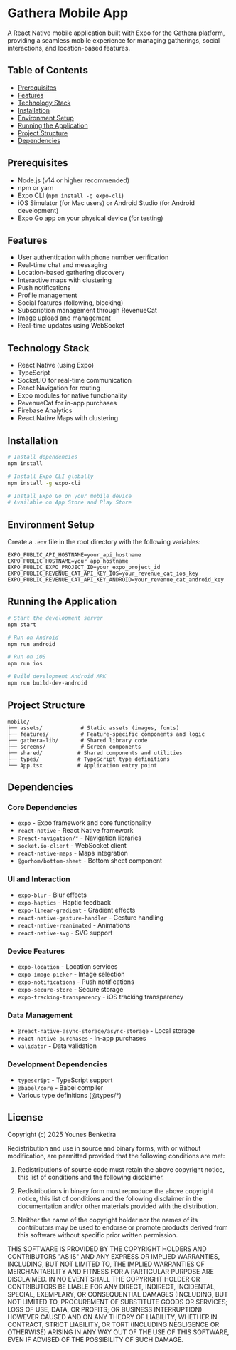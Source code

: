 # Gathera Mobile App

A React Native mobile application built with Expo for the Gathera platform, providing a seamless mobile experience for managing gatherings, social interactions, and location-based features.

## Table of Contents

- [Prerequisites](#prerequisites)
- [Features](#features)
- [Technology Stack](#technology-stack)
- [Installation](#installation)
- [Environment Setup](#environment-setup)
- [Running the Application](#running-the-application)
- [Project Structure](#project-structure)
- [Dependencies](#dependencies)

## Prerequisites

- Node.js (v14 or higher recommended)
- npm or yarn
- Expo CLI (`npm install -g expo-cli`)
- iOS Simulator (for Mac users) or Android Studio (for Android development)
- Expo Go app on your physical device (for testing)

## Features

- User authentication with phone number verification
- Real-time chat and messaging
- Location-based gathering discovery
- Interactive maps with clustering
- Push notifications
- Profile management
- Social features (following, blocking)
- Subscription management through RevenueCat
- Image upload and management
- Real-time updates using WebSocket

## Technology Stack

- React Native (using Expo)
- TypeScript
- Socket.IO for real-time communication
- React Navigation for routing
- Expo modules for native functionality
- RevenueCat for in-app purchases
- Firebase Analytics
- React Native Maps with clustering

## Installation

```bash
# Install dependencies
npm install

# Install Expo CLI globally
npm install -g expo-cli

# Install Expo Go on your mobile device
# Available on App Store and Play Store
```

## Environment Setup

Create a `.env` file in the root directory with the following variables:

```env
EXPO_PUBLIC_API_HOSTNAME=your_api_hostname
EXPO_PUBLIC_HOSTNAME=your_app_hostname
EXPO_PUBLIC_EXPO_PROJECT_ID=your_expo_project_id
EXPO_PUBLIC_REVENUE_CAT_API_KEY_IOS=your_revenue_cat_ios_key
EXPO_PUBLIC_REVENUE_CAT_API_KEY_ANDROID=your_revenue_cat_android_key
```

## Running the Application

```bash
# Start the development server
npm start

# Run on Android
npm run android

# Run on iOS
npm run ios

# Build development Android APK
npm run build-dev-android
```

## Project Structure

```
mobile/
├── assets/            # Static assets (images, fonts)
├── features/          # Feature-specific components and logic
├── gathera-lib/       # Shared library code
├── screens/           # Screen components
├── shared/           # Shared components and utilities
├── types/            # TypeScript type definitions
└── App.tsx           # Application entry point
```

## Dependencies

### Core Dependencies

- `expo` - Expo framework and core functionality
- `react-native` - React Native framework
- `@react-navigation/*` - Navigation libraries
- `socket.io-client` - WebSocket client
- `react-native-maps` - Maps integration
- `@gorhom/bottom-sheet` - Bottom sheet component

### UI and Interaction

- `expo-blur` - Blur effects
- `expo-haptics` - Haptic feedback
- `expo-linear-gradient` - Gradient effects
- `react-native-gesture-handler` - Gesture handling
- `react-native-reanimated` - Animations
- `react-native-svg` - SVG support

### Device Features

- `expo-location` - Location services
- `expo-image-picker` - Image selection
- `expo-notifications` - Push notifications
- `expo-secure-store` - Secure storage
- `expo-tracking-transparency` - iOS tracking transparency

### Data Management

- `@react-native-async-storage/async-storage` - Local storage
- `react-native-purchases` - In-app purchases
- `validator` - Data validation

### Development Dependencies

- `typescript` - TypeScript support
- `@babel/core` - Babel compiler
- Various type definitions (@types/\*)

## License

Copyright (c) 2025 Younes Benketira

Redistribution and use in source and binary forms, with or without modification,
are permitted provided that the following conditions are met:

1. Redistributions of source code must retain the above copyright notice, this
   list of conditions and the following disclaimer.

2. Redistributions in binary form must reproduce the above copyright notice,
   this list of conditions and the following disclaimer in the documentation
   and/or other materials provided with the distribution.

3. Neither the name of the copyright holder nor the names of its
   contributors may be used to endorse or promote products derived from
   this software without specific prior written permission.

THIS SOFTWARE IS PROVIDED BY THE COPYRIGHT HOLDERS AND CONTRIBUTORS "AS IS"
AND ANY EXPRESS OR IMPLIED WARRANTIES, INCLUDING, BUT NOT LIMITED TO, THE
IMPLIED WARRANTIES OF MERCHANTABILITY AND FITNESS FOR A PARTICULAR PURPOSE ARE
DISCLAIMED. IN NO EVENT SHALL THE COPYRIGHT HOLDER OR CONTRIBUTORS BE LIABLE
FOR ANY DIRECT, INDIRECT, INCIDENTAL, SPECIAL, EXEMPLARY, OR CONSEQUENTIAL
DAMAGES (INCLUDING, BUT NOT LIMITED TO, PROCUREMENT OF SUBSTITUTE GOODS OR
SERVICES; LOSS OF USE, DATA, OR PROFITS; OR BUSINESS INTERRUPTION) HOWEVER
CAUSED AND ON ANY THEORY OF LIABILITY, WHETHER IN CONTRACT, STRICT LIABILITY,
OR TORT (INCLUDING NEGLIGENCE OR OTHERWISE) ARISING IN ANY WAY OUT OF THE USE
OF THIS SOFTWARE, EVEN IF ADVISED OF THE POSSIBILITY OF SUCH DAMAGE.
